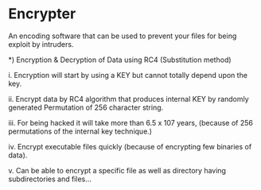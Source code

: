Encrypter
=========

An encoding software that can be used to prevent your files for being exploit by intruders.

*) Encryption & Decryption of Data using RC4 (Substitution method)

i. Encryption will start by using a KEY but cannot totally depend upon the key.

ii. Encrypt data by RC4 algorithm that produces internal KEY by randomly generated Permutation of 256 character string.

iii. For being hacked it will take more than
6.5 x 107  years, (because of 256 permutations of the internal key technique.)

iv. Encrypt executable files quickly (because of encrypting few binaries of data).

v. Can be able to encrypt a specific file as well as directory having subdirectories and files…
